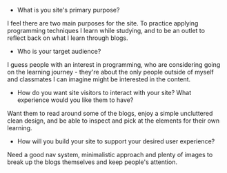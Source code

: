* What is you site's primary purpose?

I feel there are two main purposes for the site. To practice applying programming techniques I learn while studying, and to be an outlet to reflect back on what I learn through blogs.

* Who is your target audience?

I guess people with an interest in programming, who are considering going on the learning journey - they're about the only people outside of myself and classmates I can imagine might be interested in the content.

* How do you want site visitors to interact with your site? What experience would you like them to have?

Want them to read around some of the blogs, enjoy a simple uncluttered clean design, and be able to inspect and pick at the elements for their own learning.

* How will you build your site to support your desired user experience?

Need a good nav system, minimalistic approach and plenty of images to break up the blogs themselves and keep people's attention.